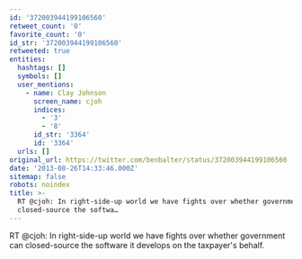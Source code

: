 ```yaml
---
id: '372003944199106560'
retweet_count: '0'
favorite_count: '0'
id_str: '372003944199106560'
retweeted: true
entities:
  hashtags: []
  symbols: []
  user_mentions:
    - name: Clay Johnson
      screen_name: cjoh
      indices:
        - '3'
        - '8'
      id_str: '3364'
      id: '3364'
  urls: []
original_url: https://twitter.com/benbalter/status/372003944199106560
date: '2013-08-26T14:33:46.000Z'
sitemap: false
robots: noindex
title: >-
  RT @cjoh: In right-side-up world we have fights over whether government can
  closed-source the softwa…
---
```


RT @cjoh: In right-side-up world we have fights over whether government can closed-source the software it develops on the taxpayer's behalf.